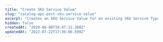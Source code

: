 ```yaml
---
title: "Create SKU Service Value"
slug: "catalog-api-post-sku-service-value"
excerpt: "Creates an SKU Service Value for an existing SKU Service Type. \r\n## Request body example\r\n\r\n```json\r\n{\r\n    \"SkuServiceTypeId\": 2,\r\n    \"Name\": \"Test ServiceValue API\",\r\n    \"Value\": 10.5,\r\n    \"Cost\": 10.5\r\n}\r\n```\r\n\r\n## Response body example\r\n\r\n```json\r\n{\r\n    \"Id\": 2,\r\n    \"SkuServiceTypeId\": 2,\r\n    \"Name\": \"Test ServiceValue API\",\r\n    \"Value\": 10.5,\r\n    \"Cost\": 10.5\r\n}\r\n```"
hidden: false
createdAt: "2020-06-08T19:47:12.380Z"
updatedAt: "2022-07-22T17:36:06.599Z"
---
```

